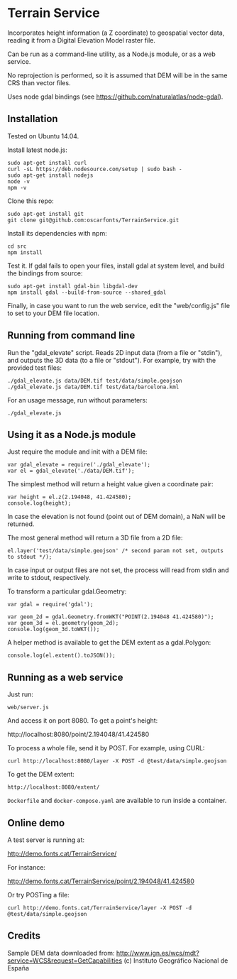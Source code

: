 Terrain Service
===============

Incorporates height information (a Z coordinate) to geospatial vector data, reading it from a Digital Elevation Model raster file.

Can be run as a command-line utility, as a Node.js module, or as a web service.

No reprojection is performed, so it is assumed that DEM will be in the same CRS than vector files.

Uses node gdal bindings (see https://github.com/naturalatlas/node-gdal).


Installation
------------

Tested on Ubuntu 14.04.

Install latest node.js:

    sudo apt-get install curl
    curl -sL https://deb.nodesource.com/setup | sudo bash -
    sudo apt-get install nodejs
    node -v
    npm -v

Clone this repo:

    sudo apt-get install git
    git clone git@github.com:oscarfonts/TerrainService.git

Install its dependencies with npm:

    cd src
    npm install

Test it. If gdal fails to open your files, install gdal at system level, and build the bindings from source:

    sudo apt-get install gdal-bin libgdal-dev
    npm install gdal --build-from-source --shared_gdal

Finally, in case you want to run the web service, edit the "web/config.js" file to set to your DEM file location.


Running from command line
-------------------------

Run the "gdal_elevate" script. Reads 2D input data (from a file or "stdin"), and outputs the 3D data (to a file or "stdout"). For example, try with the provided test files:

    ./gdal_elevate.js data/DEM.tif test/data/simple.geojson
    ./gdal_elevate.js data/DEM.tif test/data/barcelona.kml


For an usage message, run without parameters:

    ./gdal_elevate.js


Using it as a Node.js module
----------------------------

Just require the module and init with a DEM file:

    var gdal_elevate = require('./gdal_elevate');
    var el = gdal_elevate('./data/DEM.tif');

The simplest method will return a height value given a coordinate pair:

    var height = el.z(2.194048, 41.424580);
    console.log(height);

In case the elevation is not found (point out of DEM domain), a NaN will be returned.

The most general method will return a 3D file from a 2D file:

    el.layer('test/data/simple.geojson' /* second param not set, outputs to stdout */);

In case input or output files are not set, the process will read from stdin and write to stdout, respectively.

To transform a particular gdal.Geometry:

    var gdal = require('gdal');

    var geom_2d = gdal.Geometry.fromWKT("POINT(2.194048 41.424580)");
    var geom_3d = el.geometry(geom_2d);
    console.log(geom_3d.toWKT());

A helper method is available to get the DEM extent as a gdal.Polygon:

    console.log(el.extent().toJSON());



Running as a web service
------------------------

Just run:

    web/server.js

And access it on port 8080. To get a point's height:

   http://localhost:8080/point/2.194048/41.424580

To process a whole file, send it by POST. For example, using CURL:

    curl http://localhost:8080/layer -X POST -d @test/data/simple.geojson

To get the DEM extent:

    http://localhost:8080/extent/


`Dockerfile` and `docker-compose.yaml` are available to run inside a container. 


Online demo
-----------

A test server is running at:

   http://demo.fonts.cat/TerrainService/

For instance:

   http://demo.fonts.cat/TerrainService/point/2.194048/41.424580
   
Or try POSTing a file:

    curl http://demo.fonts.cat/TerrainService/layer -X POST -d @test/data/simple.geojson


Credits
-------

Sample DEM data downloaded from:
http://www.ign.es/wcs/mdt?service=WCS&request=GetCapabilities
(c) Instituto Geográfico Nacional de España

